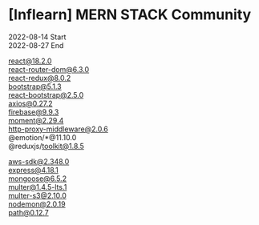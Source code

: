﻿# [Inflearn] MERN STACK Community
 2022-08-14 Start  
 2022-08-27 End  

react@18.2.0  
react-router-dom@6.3.0  
react-redux@8.0.2  
bootstrap@5.1.3  
react-bootstrap@2.5.0  
axios@0.27.2  
firebase@9.9.3  
moment@2.29.4  
http-proxy-middleware@2.0.6  
@emotion/*@11.10.0  
@reduxjs/toolkit@1.8.5  

aws-sdk@2.348.0  
express@4.18.1  
mongoose@6.5.2  
multer@1.4.5-lts.1  
multer-s3@2.10.0  
nodemon@2.0.19  
path@0.12.7  
